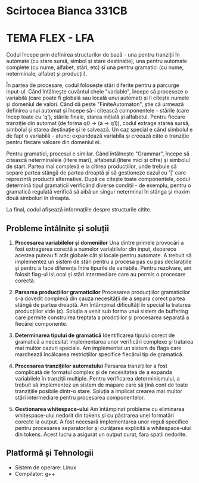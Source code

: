 # Scirtocea Bianca 331CB
# TEMA FLEX - LFA

Codul începe prin definirea structurilor de bază - una pentru tranziții în automate (cu stare sursă, simbol și stare destinație), una pentru automate complete (cu nume, alfabet, stări, etc) și una pentru gramatici (cu nume, neterminale, alfabet și producții).
    
În partea de procesare, codul folosește stări diferite pentru a parcurge input-ul. Când întâlnește cuvântul cheie "variable", începe să proceseze o variabilă (care poate fi globală sau locală unui automat) și îi citește numele și domeniul de valori. Când dă peste "FiniteAutomaton", știe că urmează definirea unui automat și începe să-i citească componentele - stările (care încep toate cu 'q'), stările finale, starea inițială și alfabetul. Pentru fiecare tranziție din automat (de forma q0 -> (a -> q1)), codul extrage starea sursă, simbolul și starea destinație și le salvează. Un caz special e când simbolul e de fapt o variabilă - atunci expandează variabila și creează câte o tranziție pentru fiecare valoare din domeniul ei.

Pentru gramatici, procesul e similar. Când întâlnește "Grammar", începe să citească neterminalele (litere mari), alfabetul (litere mici și cifre) și simbolul de start. Partea mai complexă e la citirea producțiilor, unde trebuie să separe partea stângă de partea dreaptă și să gestioneze cazul cu '|' care reprezintă producții alternative. După ce citește toate componentele, codul determină tipul gramaticii verificând diverse condiții - de exemplu, pentru o gramatică regulată verifică să aibă un singur neterminal în stânga și maxim două simboluri în dreapta.

La final, codul afișează informațiile despre structurile citite.

## Probleme întâlnite și soluții

1. **Procesarea variabilelor și domeniilor**
Una dintre primele provocări a fost extragerea corectă a numelor variabilelor din input, deoarece acestea puteau fi atât globale cât și locale pentru automate. A trebuit să implementez un sistem de stări pentru a procesa pas cu pas declarațiile și pentru a face diferența între tipurile de variabile. Pentru rezolvare, am folosit flag-ul isLocal și stări intermediare care au permis o procesare corectă.

2. **Parsarea producțiilor gramaticilor**
Procesarea producțiilor gramaticilor s-a dovedit complexă din cauza necesității de a separa corect partea stângă de partea dreaptă. Am întâmpinat dificultăți în special la tratarea producțiilor vide (ε). Soluția a venit sub forma unui sistem de buffering care permite construirea treptata a prodcțiilor și procesarea separată a fiecărei componente.

3. **Determinarea tipului de gramatică**
Identificarea tipului corect de gramatică a necesitat implementarea unor verificări complexe și tratarea mai multor cazuri speciale. Am implementat un sistem de flags care marchează încălcarea restricțiilor specifice fiecărui tip de gramatică.

4. **Procesarea tranzițiilor automatului**
Parsarea tranzițiilor a fost complicată de formatul complex și de necesitatea de a expanda variabilele în tranziții multiple. Pentru verificarea determinismului, a trebuit să implementez un sistem de mapare care să țină cont de toate tranzițiile posibile dintr-o stare. Soluția a implicat crearea mai multor stări intermediare pentru procesarea componentelor.

5. **Gestionarea whitespace-ului**
Am întâmpinat probleme cu eliminarea whitespace-ului nedorit din tokens și cu păstrarea unei formatări corecte la output. A fost necesară implementarea unor reguli specifice pentru procesarea separatorilor și curățarea explicită a whitespace-ului din tokens. Acest lucru a asigurat un output curat, fara spatii nedorite.

## Platformă și Tehnologii
- Sistem de operare: Linux
- Compilator: g++